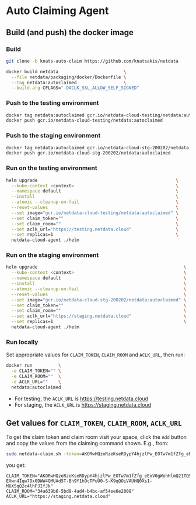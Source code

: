 # Auto Claiming Agent

## Build (and push) the docker image

### Build

```bash
git clone -b knats-auto-claim https://github.com/knatsakis/netdata

docker build netdata                         \
  --file netdata/packaging/docker/Dockerfile \
  --tag netdata:autoclaimed                  \
  --build-arg CFLAGS="-DACLK_SSL_ALLOW_SELF_SIGNED"
```

### Push to the testing environment

```bash
docker tag netdata:autoclaimed gcr.io/netdata-cloud-testing/netdata:autoclaimed
docker push gcr.io/netdata-cloud-testing/netdata:autoclaimed
```

### Push to the staging environment

```bash
docker tag netdata:autoclaimed gcr.io/netdata-cloud-stg-200202/netdata:autoclaimed
docker push gcr.io/netdata-cloud-stg-200202/netdata:autoclaimed
```

### Run on the testing environment

```bash
helm upgrade                                                     \
  --kube-context <context>                                       \
  --namespace default                                            \
  --install                                                      \
  --atomic --cleanup-on-fail                                     \
  --reset-values                                                 \
  --set image="gcr.io/netdata-cloud-testing/netdata:autoclaimed" \
  --set claim_token=""                                           \
  --set claim_room=""                                            \
  --set aclk_url="https://testing.netdata.cloud"                 \
  --set replicas=1                                               \
  netdata-cloud-agent ./helm
```

### Run on the staging environment

```bash
helm upgrade                                                        \
  --kube-context <context>                                          \
  --namespace default                                               \
  --install                                                         \
  --atomic --cleanup-on-fail                                        \
  --reset-values                                                    \
  --set image="gcr.io/netdata-cloud-stg-200202/netdata:autoclaimed" \
  --set claim_token=""                                              \
  --set claim_room=""                                               \
  --set aclk_url="https://staging.netdata.cloud"                    \
  --set replicas=1                                                  \
  netdata-cloud-agent ./helm
```

### Run locally

Set appropriate values for `CLAIM_TOKEN`, `CLAIM_ROOM` and `ACLK_URL`, then run:

```bash
docker run          \
  -e CLAIM_TOKEN="" \
  -e CLAIM_ROOM=""  \
  -e ACLK_URL=""    \
  netdata:autoclaimed
```

- For testing, the `ACLK_URL` is https://testing.netdata.cloud
- For staging, the `ACLK_URL` is https://staging.netdata.cloud

## Get values for `CLAIM_TOKEN`, `CLAIM_ROOM`, `ACLK_URL`

To get the claim token and claim room visit your space, click the `Add` button
and copy the values from the claiming command shown. E.g., from:

```bash
sudo netdata-claim.sh -token=AKORwHQzoRzeKseRDypY4hjzlPw_EOTw7m1fZfg_eExV0gWohHlmQ21TQ9nxu-EXwn4Iqw7Ox0DWW4QMUAd5T-Bh9Y1hOcTPuU0-S-K9qQOiVAUHQ0Xs1-M6X5qQ2c4lhPJIfJk -rooms=34a639b6-5bd8-4ad4-b4bc-af54ee6e2008 -url=https://staging.netdata.cloud
```

you get:

```
CLAIM_TOKEN="AKORwHQzoRzeKseRDypY4hjzlPw_EOTw7m1fZfg_eExV0gWohHlmQ21TQ9nxu-EXwn4Iqw7Ox0DWW4QMUAd5T-Bh9Y1hOcTPuU0-S-K9qQOiVAUHQ0Xs1-M6X5qQ2c4lhPJIfJk"
CLAIM_ROOM="34a639b6-5bd8-4ad4-b4bc-af54ee6e2008"
ACLK_URL="https://staging.netdata.cloud"
```
